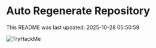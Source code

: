 # Auto Regenerate Repository

This README was last updated: 2025-10-28 05:50:59

 ![TryHackMe](https://tryhackme.com/badge/533634)